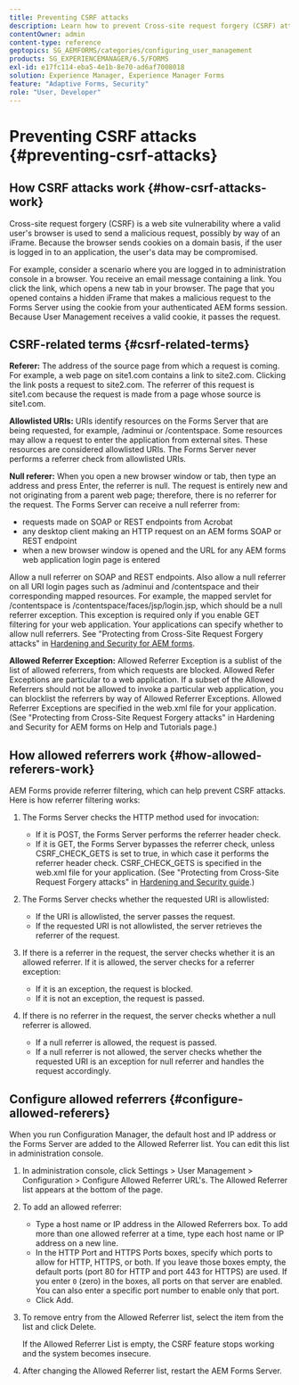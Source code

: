 ```yaml
---
title: Preventing CSRF attacks
description: Learn how to prevent Cross-site request forgery (CSRF) attacks and safeguard user data from being compromised.
contentOwner: admin
content-type: reference
geptopics: SG_AEMFORMS/categories/configuring_user_management
products: SG_EXPERIENCEMANAGER/6.5/FORMS
exl-id: e17fc114-eba5-4e1b-8e70-ad6af7008018
solution: Experience Manager, Experience Manager Forms
feature: "Adaptive Forms, Security"
role: "User, Developer"
---
```

# Preventing CSRF attacks {#preventing-csrf-attacks}

## How CSRF attacks work {#how-csrf-attacks-work}

Cross-site request forgery (CSRF) is a web site vulnerability where a valid user's browser is used to send a malicious request, possibly by way of an iFrame. Because the browser sends cookies on a domain basis, if the user is logged in to an application, the user's data may be compromised.

For example, consider a scenario where you are logged in to administration console in a browser. You receive an email message containing a link. You click the link, which opens a new tab in your browser. The page that you opened contains a hidden iFrame that makes a malicious request to the Forms Server using the cookie from your authenticated AEM forms session. Because User Management receives a valid cookie, it passes the request.

## CSRF-related terms {#csrf-related-terms}

**Referer:** The address of the source page from which a request is coming. For example, a web page on site1.com contains a link to site2.com. Clicking the link posts a request to site2.com. The referrer of this request is site1.com because the request is made from a page whose source is site1.com.

**Allowlisted URIs:** URIs identify resources on the Forms Server that are being requested, for example, /adminui or /contentspace. Some resources may allow a request to enter the application from external sites. These resources are considered allowlisted URIs. The Forms Server never performs a referrer check from allowlisted URIs.

**Null referer:** When you open a new browser window or tab, then type an address and press Enter, the referrer is null. The request is entirely new and not originating from a parent web page; therefore, there is no referrer for the request. The Forms Server can receive a null referrer from:

* requests made on SOAP or REST endpoints from Acrobat
* any desktop client making an HTTP request on an AEM forms SOAP or REST endpoint
* when a new browser window is opened and the URL for any AEM forms web application login page is entered

Allow a null referrer on SOAP and REST endpoints. Also allow a null referrer on all URI login pages such as /adminui and /contentspace and their corresponding mapped resources. For example, the mapped servlet for /contentspace is /contentspace/faces/jsp/login.jsp, which should be a null referrer exception. This exception is required only if you enable GET filtering for your web application. Your applications can specify whether to allow null referrers. See "Protecting from Cross-Site Request Forgery attacks" in [Hardening and Security for AEM forms](https://help.adobe.com/en_US/livecycle/11.0/HardeningSecurity/index.html).

**Allowed Referrer Exception:** Allowed Referrer Exception is a sublist of the list of allowed referrers, from which requests are blocked. Allowed Refer Exceptions are particular to a web application. If a subset of the Allowed Referrers should not be allowed to invoke a particular web application, you can blocklist the referrers by way of Allowed Referrer Exceptions. Allowed Referrer Exceptions are specified in the web.xml file for your application. (See "Protecting from Cross-Site Request Forgery attacks" in Hardening and Security for AEM forms on Help and Tutorials page.)

## How allowed referrers work {#how-allowed-referers-work}

AEM Forms provide referrer filtering, which can help prevent CSRF attacks. Here is how referrer filtering works:

1. The Forms Server checks the HTTP method used for invocation:

    * If it is POST, the Forms Server performs the referrer header check.
    * If it is GET, the Forms Server bypasses the referrer check, unless CSRF_CHECK_GETS is set to true, in which case it performs the referrer header check. CSRF_CHECK_GETS is specified in the web.xml file for your application. (See "Protecting from Cross-Site Request Forgery attacks" in [Hardening and Security guide](https://help.adobe.com/en_US/livecycle/11.0/HardeningSecurity/index.html).)

1. The Forms Server checks whether the requested URI is allowlisted:

    * If the URI is allowlisted, the server passes the request.
    * If the requested URI is not allowlisted, the server retrieves the referrer of the request.

1. If there is a referrer in the request, the server checks whether it is an allowed referrer. If it is allowed, the server checks for a referrer exception:

    * If it is an exception, the request is blocked.
    * If it is not an exception, the request is passed.

1. If there is no referrer in the request, the server checks whether a null referrer is allowed.

    * If a null referrer is allowed, the request is passed.
    * If a null referrer is not allowed, the server checks whether the requested URI is an exception for null referrer and handles the request accordingly.

## Configure allowed referrers {#configure-allowed-referers}

When you run Configuration Manager, the default host and IP address or the Forms Server are added to the Allowed Referrer list. You can edit this list in administration console.

1. In administration console, click Settings &gt; User Management &gt; Configuration &gt; Configure Allowed Referrer URL's. The Allowed Referrer list appears at the bottom of the page.
1. To add an allowed referrer:

    * Type a host name or IP address in the Allowed Referrers box. To add more than one allowed referrer at a time, type each host name or IP address on a new line.
    * In the HTTP Port and HTTPS Ports boxes, specify which ports to allow for HTTP, HTTPS, or both. If you leave those boxes empty, the default ports (port 80 for HTTP and port 443 for HTTPS) are used. If you enter `0` (zero) in the boxes, all ports on that server are enabled. You can also enter a specific port number to enable only that port.
    * Click Add.

1. To remove entry from the Allowed Referrer list, select the item from the list and click Delete.

   If the Allowed Referrer List is empty, the CSRF feature stops working and the system becomes insecure.

1. After changing the Allowed Referrer list, restart the AEM Forms Server.
